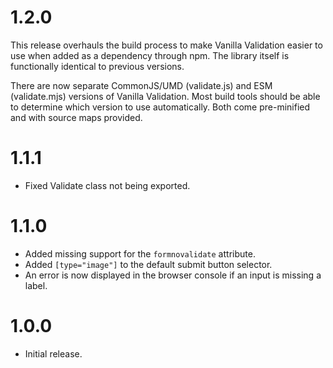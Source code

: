 # 1.2.0

This release overhauls the build process to make Vanilla Validation easier to use when added as a dependency through npm. The library itself is functionally identical to previous versions. 

There are now separate CommonJS/UMD (validate.js) and ESM (validate.mjs) versions of Vanilla Validation. Most build tools should be able to determine which version to use automatically. Both come pre-minified and with source maps provided. 

# 1.1.1

- Fixed Validate class not being exported.

# 1.1.0

- Added missing support for the `formnovalidate` attribute.
- Added `[type="image"]` to the default submit button selector.
- An error is now displayed in the browser console if an input is missing a label.

# 1.0.0

- Initial release.